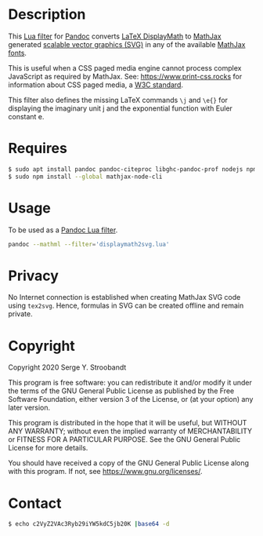 # Description

This [Lua filter](https://pandoc.org/lua-filters.html)
for [Pandoc](https://pandoc.org/)
converts [LaTeX DisplayMath](https://en.wikibooks.org/wiki/LaTeX/Mathematics)
to [MathJax](https://www.mathjax.org/) generated
[scalable vector graphics (SVG)](https://en.wikipedia.org/wiki/Scalable_Vector_Graphics)
in any of the available [MathJax fonts](https://docs.mathjax.org/en/latest/output/fonts.html).

This is useful when a CSS paged media engine cannot process complex JavaScript
as required by MathJax.
See: <https://www.print-css.rocks> for information about CSS paged media,
a [W3C standard](https://www.w3.org/TR/css-page-3/).

This filter also defines the missing LaTeX commands `\j` and `\e{}` for displaying
the imaginary unit j and the exponential function with Euler constant e.


# Requires

```bash
$ sudo apt install pandoc pandoc-citeproc libghc-pandoc-prof nodejs npm
$ sudo npm install --global mathjax-node-cli
```


# Usage

To be used as a [Pandoc Lua filter](https://pandoc.org/lua-filters.html).

```bash
pandoc --mathml --filter='displaymath2svg.lua'
```


# Privacy

No Internet connection is established when creating MathJax SVG code using
`tex2svg`. Hence, formulas in SVG can be created offline and remain private.


# Copyright

Copyright 2020 Serge Y. Stroobandt

This program is free software: you can redistribute it and/or modify
it under the terms of the GNU General Public License as published by
the Free Software Foundation, either version 3 of the License, or
(at your option) any later version.

This program is distributed in the hope that it will be useful,
but WITHOUT ANY WARRANTY; without even the implied warranty of
MERCHANTABILITY or FITNESS FOR A PARTICULAR PURPOSE.  See the
GNU General Public License for more details.

You should have received a copy of the GNU General Public License
along with this program.  If not, see <https://www.gnu.org/licenses/>.


# Contact

```bash
$ echo c2VyZ2VAc3Ryb29iYW5kdC5jb20K |base64 -d
```
